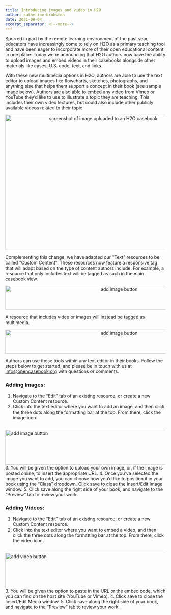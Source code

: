 ```yaml
---
title: Introducing images and video in H2O
author: catherine-brobston
date: 2021-08-04
excerpt_separator: <!--more-->
---
```


Spurred in part by the remote learning environment of the past year, educators have increasingly come to rely on H2O as a primary teaching tool and have been eager to incorporate more of their open educational content in one place. Today we're announcing that H2O authors now have the ability to upload images and embed videos in their casebooks alongside other materials like cases, U.S. code, text, and links. 

With these new multimedia options in H2O, authors are able to use the text editor to upload images like flowcharts, sketches, photographs, and anything else that helps them support a concept in their book (see sample image below). Authors are also able to embed any video from Vimeo or YouTube they’d like to use to illustrate a topic they are teaching. This includes their own video lectures, but could also include other publicly available videos related to their topic.

<!--more-->

<p style="text-align:center;"><img src="/assets/images/image-upload-example.png" alt="screenshot of image uploaded to an H2O casebook" width="600" height="425"></p>

Complementing this change, we have adapted our "Text" resources to be called "Custom Content". These resources now feature a responsive tag that will adapt based on the type of content authors include. For example, a resource that only includes text will be tagged as such in the main casebook view. 

<p style="text-align:center;"><img src="/assets/images/Questions-to-consider-text.png" alt="add image button" width="700" height="75"></p>

A resource that includes video or images will instead be tagged as multimedia. 

<p style="text-align:center;"><img src="/assets/images/Video-overview-multimedia.png" alt="add image button" width="700" height="75"></p>

Authors can use these tools within any text editor in their books. Follow the steps below to get started, and please be in touch with us at info@opencasebook.org with questions or comments. 

### Adding Images:

1. Navigate to the “Edit” tab of an existing resource, or create a new Custom Content resource. 
2. Click into the text editor where you want to add an image, and then click the three dots along the formatting bar at the top. From there, click the image icon.
<br>
<img src="/assets/images/add-image.png" alt="add image button" width="600" height="110">
3. You will be given the option to upload your own image, or, if the image is posted online, to insert the appropriate URL.
4. Once you’ve selected the image you want to add, you can choose how you’d like to position it in your book using the “Class” dropdown. Click save to close the Insert/Edit Image window. 
5. Click save along the right side of your book, and navigate to the “Preview” tab to review your work.

### Adding Videos:

1. Navigate to the “Edit” tab of an existing resource, or create a new Custom Content resource. 
2. Click into the text editor where you want to embed a video, and then click the three dots along the formatting bar at the top. From there, click the video icon.
<br>
<img src="/assets/images/add-video.png" alt="add video button" width="600" height="110">
3. You will be given the option to paste in the URL or the embed code, which you can find on the host site (YouTube or Vimeo).
4. Click save to close the Insert/Edit Media window.
5. Click save along the right side of your book, and navigate to the “Preview” tab to review your work.
